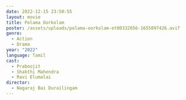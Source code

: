 ```yaml
---
date: 2022-12-15 23:50:55
layout: movie
title: Polama Oorkolam
poster: /assets/uploads/polama-oorkolam-et00332056-1655897426.avif
genre:
  - Action
  - Drama
year: "2022"
language: Tamil
cast:
  - Praboojit
  - Shakthi Mahendra
  - Ravi Elumalai
director:
  - Nagaraj Bai Durailingam
---
```

